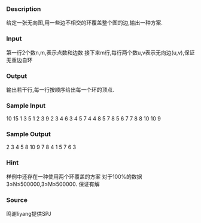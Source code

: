 
### Description
给定一张无向图,用一些边不相交的环覆盖整个图的边,输出一种方案.


### Input
第一行2个数n,m,表示点数和边数
接下来m行,每行两个数u,v表示无向边(u,v),保证无重边自环




### Output
输出若干行,每一行按顺序给出每一个环的顶点.


### Sample Input
10 15
1 3
5 1
2 3
9 2
3 4
6 3
4 5
7 4
4 8
5 7
8 5
6 7
7 8
8 10
10 9
### Sample Output
2 3 4 5 8 10 9
7 8 4
1 5 7 6 3
### Hint
样例中还存在一种使用两个环覆盖的方案
对于100%的数据 3≤N≤500000,3≤M≤500000.
保证有解

### Source
鸣谢liyang提供SPJ